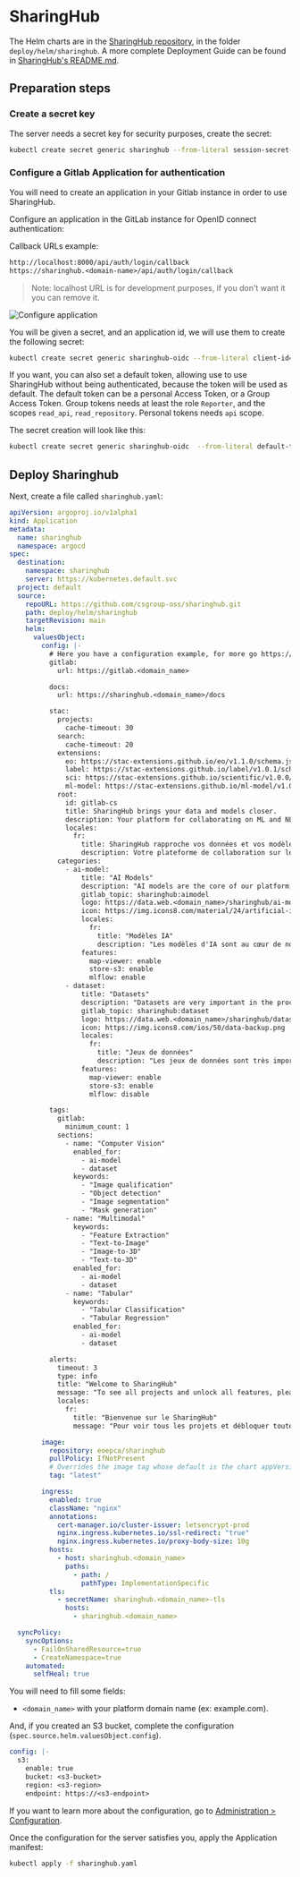 # SharingHub

The Helm charts are in the [SharingHub repository](https://github.com/csgroup-oss/sharinghub), in the folder `deploy/helm/sharinghub`.
A more complete Deployment Guide can be found in [SharingHub's README.md](https://github.com/csgroup-oss/sharinghub/blob/main/README.md#deployment-guide).

## Preparation steps

### Create a secret key

The server needs a secret key for security purposes, create the secret:

```bash
kubectl create secret generic sharinghub --from-literal session-secret-key="<uuid>" --namespace sharinghub
```

### Configure a Gitlab Application for authentication

You will need to create an application in your Gitlab instance in order to use SharingHub.

Configure an application in the GitLab instance for OpenID connect authentication:

Callback URLs example:

```txt
http://localhost:8000/api/auth/login/callback
https://sharinghub.<domain-name>/api/auth/login/callback
```

> Note: localhost URL is for development purposes, if you don't want it you can remove it.

![Configure application](../../../img/configure-application.png)

You will be given a secret, and an application id, we will use them to create the following secret:

```bash
kubectl create secret generic sharinghub-oidc --from-literal client-id="<application-id>" --from-literal client-secret="<application-secret>" --namespace sharinghub
```

If you want, you can also set a default token, allowing use to use SharingHub without being authenticated, because the token will be used as default. The default token can be a personal Access Token, or a Group Access Token. Group tokens needs at least the role `Reporter`, and the scopes `read_api`, `read_repository`. Personal tokens needs `api` scope.

The secret creation will look like this:

```bash
kubectl create secret generic sharinghub-oidc  --from-literal default-token="<default-token>" --from-literal client-id="<client-id>" --from-literal client-secret="<client-secret>" --namespace sharinghub
```

## Deploy Sharinghub

Next, create a file called `sharinghub.yaml`:

```yaml
apiVersion: argoproj.io/v1alpha1
kind: Application
metadata:
  name: sharinghub
  namespace: argocd
spec:
  destination:
    namespace: sharinghub
    server: https://kubernetes.default.svc
  project: default
  source:
    repoURL: https://github.com/csgroup-oss/sharinghub.git
    path: deploy/helm/sharinghub
    targetRevision: main
    helm:
      valuesObject:
        config: |-
          # Here you have a configuration example, for more go https://github.com/csgroup-oss/sharinghub-server/blob/main/CONFIGURATION.md
          gitlab:
            url: https://gitlab.<domain_name>

          docs:
            url: https://sharinghub.<domain_name>/docs

          stac:
            projects:
              cache-timeout: 30
            search:
              cache-timeout: 20
            extensions:
              eo: https://stac-extensions.github.io/eo/v1.1.0/schema.json
              label: https://stac-extensions.github.io/label/v1.0.1/schema.json
              sci: https://stac-extensions.github.io/scientific/v1.0.0/schema.json
              ml-model: https://stac-extensions.github.io/ml-model/v1.0.0/schema.json
            root:
              id: gitlab-cs
              title: SharingHub brings your data and models closer.
              description: Your platform for collaborating on ML and NLP projects store in [GitLab](https://gitlab.com) instance STAC catalog.
              locales:
                fr:
                  title: SharingHub rapproche vos données et vos modèles.
                  description: Votre plateforme de collaboration sur les projets ML et NLP stockés dans le catalogue STAC de l'instance [GitLab](https://gitlab.com).
            categories:
              - ai-model:
                  title: "AI Models"
                  description: "AI models are the core of our platform, go and browse them to discover our models."
                  gitlab_topic: sharinghub:aimodel
                  logo: https://data.web.<domain_name>/sharinghub/ai-model.jpg
                  icon: https://img.icons8.com/material/24/artificial-intelligence.png
                  locales:
                    fr:
                      title: "Modèles IA"
                      description: "Les modèles d'IA sont au cœur de notre plateforme, allez les parcourir pour découvrir nos modèles."
                  features:
                    map-viewer: enable
                    store-s3: enable
                    mlflow: enable
              - dataset:
                  title: "Datasets"
                  description: "Datasets are very important in the process of training an AI, discover those that we put at your disposal."
                  gitlab_topic: sharinghub:dataset
                  logo: https://data.web.<domain_name>/sharinghub/datasets.jpg
                  icon: https://img.icons8.com/ios/50/data-backup.png
                  locales:
                    fr:
                      title: "Jeux de données"
                      description: "Les jeux de données sont très importants dans le processus de formation d'une IA, découvrez ceux que nous mettons à votre disposition."
                  features:
                    map-viewer: enable
                    store-s3: enable
                    mlflow: disable

          tags:
            gitlab:
              minimum_count: 1
            sections:
              - name: "Computer Vision"
                enabled_for:
                  - ai-model
                  - dataset
                keywords:
                  - "Image qualification"
                  - "Object detection"
                  - "Image segmentation"
                  - "Mask generation"
              - name: "Multimodal"
                keywords:
                  - "Feature Extraction"
                  - "Text-to-Image"
                  - "Image-to-3D"
                  - "Text-to-3D"
                enabled_for:
                  - ai-model
                  - dataset
              - name: "Tabular"
                keywords:
                  - "Tabular Classification"
                  - "Tabular Regression"
                enabled_for:
                  - ai-model
                  - dataset

          alerts:
            timeout: 3
            type: info
            title: "Welcome to SharingHub"
            message: "To see all projects and unlock all features, please login..."
            locales:
              fr:
                title: "Bienvenue sur le SharingHub"
                message: "Pour voir tous les projets et débloquer toutes les fonctionnalités, veuillez vous connecter..."

        image:
          repository: eoepca/sharinghub
          pullPolicy: IfNotPresent
          # Overrides the image tag whose default is the chart appVersion.
          tag: "latest"

        ingress:
          enabled: true
          className: "nginx"
          annotations:
            cert-manager.io/cluster-issuer: letsencrypt-prod
            nginx.ingress.kubernetes.io/ssl-redirect: "true"
            nginx.ingress.kubernetes.io/proxy-body-size: 10g
          hosts:
            - host: sharinghub.<domain_name>
              paths:
                - path: /
                  pathType: ImplementationSpecific
          tls:
            - secretName: sharinghub.<domain_name>-tls
              hosts:
                - sharinghub.<domain_name>

  syncPolicy:
    syncOptions:
      - FailOnSharedResource=true
      - CreateNamespace=true
    automated:
      selfHeal: true
```

You will need to fill some fields:

- `<domain_name>` with your platform domain name (ex: example.com).

And, if you created an S3 bucket, complete the configuration (`spec.source.helm.valuesObject.config`).

```yaml
config: |-
  s3:
    enable: true
    bucket: <s3-bucket>
    region: <s3-region>
    endpoint: https://<s3-endpoint>
```

If you want to learn more about the configuration, go to [Administration > Configuration](../../configuration.md#sharinghub).

Once the configuration for the server satisfies you, apply the Application manifest:

```bash
kubectl apply -f sharinghub.yaml
```
